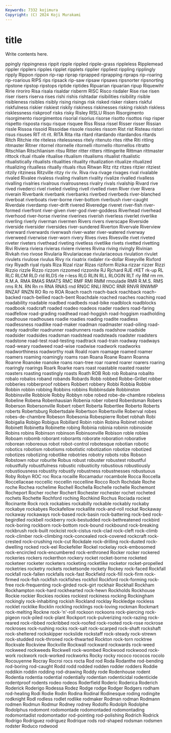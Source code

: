 ```yaml
---
Keywords: 7332 kojimura
Copyright: (C) 2024 Koji Murakami
---
```


# title

Write contents here.



ppingly rippingness rippit ripple rippled ripple-grass rippleless Ripplemead
rippler ripplers ripples ripplet ripplets ripplier rippliest rippling ripplingly ripply
Rippon rippon rip-rap riprap riprapped riprapping ripraps rip-roaring rip-roarious RIPS
rips ripsack rip-saw ripsaw ripsaws ripsnorter ripsnorting ripstone ripstop ripstops
riptide riptides Ripuarian ripuarian ripup Riquewihr Ririe riroriro Risa risala
risaldar risberm RISC Risco risdaler Rise rise risen riser risers
riserva rises rishi rishis rishtadar risibilities risibility risible risibleness risibles
risibly rising risings risk risked risker riskers riskful riskfulness riskier
riskiest riskily riskiness riskinesses risking riskish riskless risklessness riskproof risks
risky Risley RISLU Rison Risorgimento risorgimento risorgimentos risorial risorius risorse
risotto risottos risp risper rispetto risposta risqu risque risquee Riss
Rissa rissel Risser risser Rissian rissle Rissoa rissoid Rissoidae rissole
rissoles rissom Rist rist Risteau ristori risus risuses RIT rit
rit. RITA Rita rita ritard ritardando ritardandos ritards Ritch Ritchie
rite riteless ritelessness ritely ritenuto rites rithe Riti ritling ritmaster
Ritner ritornel ritornelle ritornelli ritornello ritornellos ritratto Ritschlian Ritschlianism ritsu
Ritter ritter ritters rittingerite Rittman rittmaster rittock ritual rituale ritualise
ritualism ritualisms ritualist ritualistic ritualistically ritualists ritualities rituality ritualization ritualize
ritualized ritualizing ritualless ritually rituals ritus Ritwan Ritz ritz ritzes
ritzier ritziest ritzily ritziness Ritzville ritzy riv riv. Riva riva
rivage rivages rival rivalable rivaled Rivalee rivaless rivaling rivalism rivality
rivalize rivalled rivalless rivalling rivalries rivalrous rivalrousness rivalry rivals rivalship
Rivard rive rived rivederci rivel riveled riveling rivell rivelled riven
River river Rivera riverain Riverbank riverbank riverbanks riverbed riverbeds river-blanched
riverboat riverboats river-borne river-bottom riverbush river-caught Riverdale riverdamp river-drift rivered
Riveredge riveret river-fish river-formed riverfront river-given river-god river-goddess Riverhead riverhead
riverhood river-horse riverine riverines riverish riverless riverlet riverlike riverling riverly
riverman rivermen Rivers rivers riverscape Riverside riverside riversider riversides river-sundered
Riverton Rivervale Riverview riverward riverwards riverwash river-water river-watered riverway riverweed
riverwise river-worn rivery Rives rives Rivesville rivet riveted riveter riveters
rivethead riveting rivetless rivetlike rivets rivetted rivetting Rivi Riviera riviera
rivieras riviere rivieres Rivina riving rivingly Rivinian Rivkah rivo rivose
Rivularia Rivulariaceae rivulariaceous rivulation rivulet rivulets rivulose rivulus Rivy rix
rixatrix rixdaler rix-dollar Rixeyville Rixford rixy Riyadh riyal riyals Riza
Rizal rizar Rizas riziform Rizika rizzar rizzer Rizzi Rizzio rizzle
Rizzo rizzom rizzomed rizzonite RJ Rjchard RJE rKET rk-up RL
RLC RLCM RLD rld RLDS rle r-less RLG RLIN RLL
RLOGIN RLT rly RM rm rm. R.M.A. RMA RMAS RMATS
RMC RMF RMI RMM rmoulade RMR R.M.S. RMS rms R.N.
RN Rn rn RNA RNAS rnd RNGC RNLI RNOC RNR
RNVR RNWMP RNZAF RNZN RO Ro ro ROA Roach roach
roach-back roachback roach-backed roach-bellied roach-bent Roachdale roached roaches roaching road
roadability roadable roadbed roadbeds road-bike roadblock roadblocks roadbook roadcraft roaded
roadeo roadeos roader roaders road-faring roadfellow road-grading roadhead road-hoggish road-hoggism
roadholding roadhouse roadhouses roadie roadies roading roadite roadless roadlessness roadlike
road-maker roadman roadmaster road-oiling road-ready roadroller roadrunner roadrunners roads roadshow
roadside roadsider roadsides roadsman roadstead roadsteads roadster roadsters roadstone road-test
road-testing roadtrack road-train roadway roadways road-weary roadweed road-wise roadwise roadwork
roadworks roadworthiness roadworthy roak Roald roam roamage roamed roamer roamers
roaming roamingly roams roan Roana Roane Roann Roanna Roanne Roanoke
roanoke roans roan-tree roar roared roarer roarers roaring roaringly roarings
Roark Roarke roars roast roastable roasted roaster roasters roasting roastingly
roasts Roath ROB Rob rob Robaina robalito robalo robalos roband
robands Robards Robb robbed Robbe-Grillet robber robberies robberproof robbers Robbert
robbery Robbi Robbia Robbie Robbin robbin robbing Robbins robbins Robbinsdale
Robbinston Robbinsville Robbiole Robby Robbyn robe robed robe-de-chambre robeless Robeline
Robena Robenhausian Robenia rober roberd Roberdsman Robers Roberson Robersonville Robert
robert Roberta Robertlee Roberto Roberts roberts Robertsburg Robertsdale Robertson Robertsville
Roberval robes robes-de-chambre Robeson Robesonia Robespierre Robet robhah Robi Robigalia
Robigo Robigus Robillard Robin robin Robina Robinet robinet Robinett Robinetta
Robinette robing Robinia robinia robinin robinoside Robins robins Robinson robinson
Robinsonville Robison roble robles Roboam robomb roborant roborants roborate roboration
roborative roborean roboreous robot robot-control robotesque robotian robotic robotics robotism
robotisms robotistic robotization robotize robotized robotizes robotizing robotlike robotries robotry
robots robs Robson Robstown robur roburite Robus robust robuster robustest
robustful robustfully robustfulness robustic robusticity robustious robustiously robustiousness robustity robustly
robustness robustnesses robustuous Roby Robyn ROC roc Roca rocaille Rocamadur
rocambole Rocca Roccella Roccellaceae roccellic roccellin roccelline Rocco Roch Rochdale
Roche roche Rochea rochelime Rochell Rochella Rochelle rochelle Rochemont Rocheport
Rocher rocher Rochert Rochester rochester rochet rocheted rochets Rochette Rochford
roching Rochkind Rochus Rociada rociest Rocinante Rock rock rockabies rockabilly
rockable rockably rockaby rockabye rockabyes Rockafellow rockallite rock-and-roll rockat Rockaway
rockaway rockaways rock-based rock-basin rock-battering rock-bed rock-begirdled rockbell rockberry rock-bestudded
rock-bethreatened rockbird rock-boring rockborn rock-bottom rock-bound rockbound rock-breaking rockbrush rock-built
rockcist rock-cistus rock-clad rock-cleft rock-climb rock-climber rock-climbing rock-concealed rock-covered rockcraft
rock-crested rock-crushing rock-cut Rockdale rock-drilling rock-dusted rock-dwelling rocked rock-eel Rockefeller
Rockel rockelay rock-embosomed rock-encircled rock-encumbered rock-enthroned Rocker rocker rockered rockeries
rockers rockerthon rockery rocket rocket-borne rocketed rocketeer rocketer rocketers rocketing
rocketlike rocketor rocket-propelled rocketries rocketry rockets rocketsonde rockety Rockey rock-faced
Rockfall rockfall rock-fallen rockfalls rock-fast Rockfield rock-fill rock-firm rock-firmed rock-fish
rockfish rockfishes rockfoil Rockford rock-forming rock-free rock-frequenting rock-girded rock-girt rockhair
Rockhall Rockham Rockhampton rock-hard rockhearted rock-hewn Rockholds Rockhouse Rockie rockier
Rockies rockies rockiest rockiness rocking Rockingham rockingly rock-inhabiting rockish Rockland
rocklay Rockledge rockless rocklet rocklike Rocklin rockling rocklings rock-loving rockman
Rockmart rock-melting Rockne rock-'n'-roll rockoon rockoons rock-piercing rock-pigeon rock-piled rock-plant
Rockport rock-pulverizing rock-razing rock-reared rock-ribbed rockribbed rock-roofed rock-rooted rock-rose rockrose
rockroses rock-rushing rocks rock-salt rock-scarped rock-shaft rockshaft rock-sheltered rockskipper rockslide
rockstaff rock-steady rock-strewn rock-studded rock-throned rock-thwarted Rockton rock-torn rocktree Rockvale
Rockview Rockville Rockwall rockward rockwards rock-weed rockweed rockweeds Rockwell rock-wombed
Rockwood rockwood rock-work rockwork rock-worked rockworks Rocky rocky rococo rococos
rocolo Rocouyenne Rocray Rocroi rocs rocta Rod rod Roda Rodanthe
rod-bending rod-boring rod-caught Rodd rodd rodded rodden rodder rodders Roddie
roddikin roddin rodding rod-drawing Roddy rode Rodenhouse rodent Rodentia rodentia
rodential rodentially rodentian rodenticidal rodenticide rodentproof rodents rodeo rodeos Roderfield
Roderic Roderica Roderich Roderick Roderigo Rodessa Rodez Rodge rodge Rodger
Rodgers rodham rod-healing Rodi Rodie Rodin Rodina Rodinal Rodinesque roding
rodingite rodknight Rodl rodless rodlet rodlike rodmaker Rodman rodman Rodmann
rodmen Rodmun Rodmur Rodney rodney Rodolfo Rodolph Rodolphe Rodolphus rodomont
rodomontade rodomontaded rodomontading rodomontadist rodomontador rod-pointing rod-polishing Rodrich Rodrick Rodrigo
Rodriguez rodriguez Rodrique rods rod-shaped rodsman rodsmen rodster Roduco rodwood
